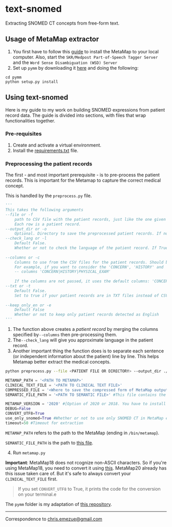 # text-snomed
Extracting SNOMED CT concepts from free-form text.

## Usage of MetaMap extractor
1. You first have to follow this [guide](https://metamap.nlm.nih.gov/Installation.shtml) to install the MetaMap to your local computer. Also, start the `SKR/Medpost Part-of-Speech Tagger Server` and the `Word Sense Disambiguation (WSD) Server`
2. Set up `pymm` by downloading it [here](https://github.com/chrisemezue/pymm) and doing the following:
  ```
  cd pymm
  python setup.py install
  ```
## Using text-snomed
Here is my guide to my work on building SNOMED expressions from patient record data. The guide is divided into sections, with files that wrap functionalities together.
### Pre-requisites
1. Create and activate a virtual environment.
2. Install the [requirements.txt](https://drive.google.com/file/d/1SZ1qNXVaqiibt8OOXmZYqcnqC5HtX_qY/view?usp=sharing) file.
### Preprocessing the patient records
The first - and most important prerequisite - is to pre-process the patient records. This is important for the Metamap to capture the correct medical concept. 

This is handled by the `preprocess.py` file.
```python
'''
This takes the following arguments
--file or -f
    path to CSV file with the patient records, just like the one given for this project.
    Each row is a patient record.
--output_dir or -o
    Optional. Directory to save the preprocessed patient records. If not given, then the current working directory is used.
--check_lang or -l
    Default False.
    Whether or not to check the language of the patient record. If True, the language code ('en','fr','undefined') will be appended to the patient file
    
--columns or -c
    Columns to use from the CSV files for the patient records. Should be a string with columns seperated by |
    For example, if you want to consider the 'CONCERN', 'HISTORY' and 'PHYSICAL_EXAM' columns then pass:
    -- columns 'CONCERN|HISTORY|PHYSICAL_EXAM'
    
    If the columns are not passed, it uses the default columns: 'CONCERN|HISTORY|ASSESSMENT_AND_PLAN|PHYSICAL_EXAM|DX_DESCRIPTIONS'
--txt or -t
    Default False.
    Set to true if your patient records are in TXT files instead of CSV with columns.
    
--keep_only_en or -e
    Default False
    Whether or not to keep only patient records detected as English
'''
```
1. The function above creates a *patient record* by merging the columns specified by`--columns` then pre-processing them.
2. The`--check_lang` will give you approximate language in the patient record.
3. Another  important thing the function does is to separate each sentence (or independent information about the patient) line by line. This helps Metamap better extract the medical concepts.

```bash
python preprocess.py --file <PATIENT FILE OR DIRECTORY> --output_dir ./data/output/ --check_lang
```

```python
METAMAP_PATH = '<PATH TO METAMAP>'
CLINICAL_TEXT_FILE = '<PATH TO CLINICAL TEXT FILE>'
COMPRESSED_FILE = '<Where to save the compressed form of MetaMap output>'
SEMANTIC_FILE_PATH = '<PATH TO SEMANTIC FILE>' #This file contains the full meanings of the semantic abbreviations given in the MetaMap output. 

METAMAP_VERSION = '2020' #[Option of 2020 or 2018. You have to install the correct MetaMap for the version you choose]
DEBUG=False
CONVERT_UTF8=True
use_only_snomed=True #Whether or not to use only SNOMED CT in MetaMap extraction
timeout=50 #Timeout for extraction
```
`METAMAP_PATH` refers to the path to the MetaMap (ending in `/bin/metamap`).  

`SEMANTIC_FILE_PATH` is the path to [this file](https://metamap.nlm.nih.gov/Docs/SemanticTypes_2018AB.txt).

4. Run `metamap.py`


**Important**: MetaMap18 does not rcognize non-ASCII characters. So if you're using MetaMap18, you need to convert it using [this](https://metamap.nlm.nih.gov/ReplaceUTF8.shtml). MetaMap20 already has this issue taken care of. But it's safe to always convert your `CLINICAL_TEXT_FILE` first. 
> If you set `CONVERT_UTF8` to True, it prints the code for the conversion on your terminal.e 

The `pymm` folder is my adaptation of [this repository](https://github.com/smujjiga/pymm).


- - - -
Correspondence to chris.emezue@gmail.com

